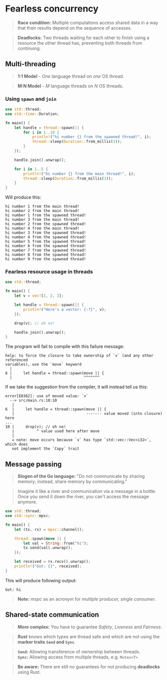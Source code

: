 # Fearless concurrency
> **Race condition:** Multiple computations access shared data in a way that their results depend on the sequence of accesses.

> **Deadlocks:** Two threads waiting for each other to finish using a resource the other thread has, preventing both threads from continuing.

## Multi-threading
> **1:1 Model** - *One* language thread on *one* OS thread.

> **M:N Model** - *M* language threads on *N* OS threads. 

### Using `spawn` and `join`
```rust
use std::thread;
use std::time::Duration;

fn main() {
    let handle = thread::spawn(|| {
        for i in 1..10 {
            println!("hi number {} from the spawned thread!", i);
            thread::sleep(Duration::from_millis(1));
        }
    });

    handle.join().unwrap();

    for i in 1..5 {
        println!("hi number {} from the main thread!", i);
        thread::sleep(Duration::from_millis(1));
    }
}
```
Will produce this:
```
hi number 1 from the main thread!
hi number 2 from the main thread!
hi number 1 from the spawned thread!
hi number 3 from the main thread!
hi number 2 from the spawned thread!
hi number 4 from the main thread!
hi number 3 from the spawned thread!
hi number 4 from the spawned thread!
hi number 5 from the spawned thread!
hi number 6 from the spawned thread!
hi number 7 from the spawned thread!
hi number 8 from the spawned thread!
hi number 9 from the spawned thread!
```

### Fearless resource usage in threads
```rust
use std::thread;

fn main() {
    let v = vec![1, 2, 3];

    let handle = thread::spawn(|| {
        println!("Here's a vector: {:?}", v);
    });

    drop(v); // oh no!

    handle.join().unwrap();
}
```
The program will fail to compile with this failure message:
```
help: to force the closure to take ownership of `v` (and any other referenced
variables), use the `move` keyword
  |
6 |     let handle = thread::spawn(move || {
  |                                ^^^^^^^
```
If we take the suggestion from the compiler, it will instead tell us this:
```
error[E0382]: use of moved value: `v`
  --> src/main.rs:10:10
   |
6  |     let handle = thread::spawn(move || {
   |                                ------- value moved (into closure) here
...
10 |     drop(v); // oh no!
   |          ^ value used here after move
   |
   = note: move occurs because `v` has type `std::vec::Vec<i32>`, which does
   not implement the `Copy` trait
```

## Message passing
> **Slogen of the Go language:** "Do not communicate by sharing memory; instead, share memory by communicating."

> Imagine it like a river and communication via a message in a bottle. Once you send it down the river, you can't access the message anymore.
```rust
use std::thread;
use std::sync::mpsc;

fn main() {
    let (tx, rx) = mpsc::channel();

    thread::spawn(move || {
        let val = String::from("hi");
        tx.send(val).unwrap();
    });

    let received = rx.recv().unwrap();
    println!("Got: {}", received);
}
```
This will produce following output:
```
Got: hi
```
> **Note:** *mspc* as an acronym for *multiple producer, single consumer*.

## Shared-state communication
> **More complex:** You have to guarantee *Safety*, *Liveness* and *Fairness*.

> **Rust** knows which types are thread safe and which are not using the **marker traits `Send` and `Sync`**.

> **`Send`:** Allowing transference of ownership between threads.  
> **`Sync`:** Allowing access from multiple threads, e.g. `Mutex<T>`  

> **Be aware:** There are still no guarantees for not producing **deadlocks** using Rust.